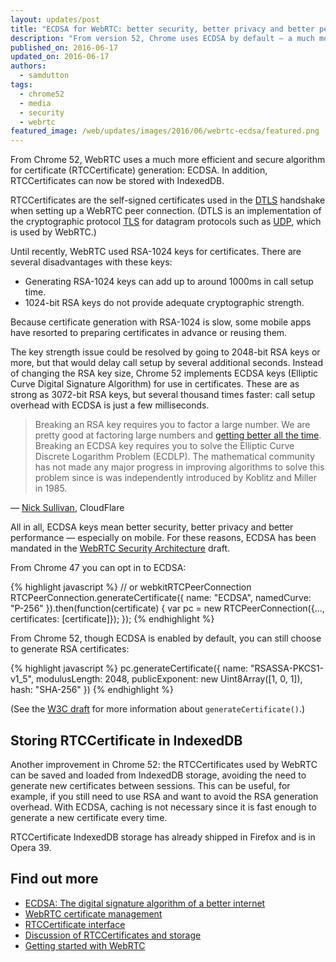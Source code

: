 ```yaml
---
layout: updates/post
title: "ECDSA for WebRTC: better security, better privacy and better performance"
description: "From version 52, Chrome uses ECDSA by default — a much more efficient and secure algorithm for WebRTC certificate key generation. In addition, RTCCertificates can now be stored with IndexedDB."
published_on: 2016-06-17
updated_on: 2016-06-17
authors:
  - samdutton
tags:
  - chrome52
  - media
  - security
  - webrtc
featured_image: /web/updates/images/2016/06/webrtc-ecdsa/featured.png
---
```


<style>
.screenshot-landscape {
 max-width: 60%;
}
.screenshot-portrait {
 max-width: 35%;
}
@media screen and (max-width: 500px) {
  img.screenshot {
    max-width: 100%;
  }
}
</style>

<p class="intro">From Chrome 52, WebRTC uses a much more efficient and secure algorithm for certificate (RTCCertificate) generation: ECDSA. In addition, RTCCertificates can now be stored with IndexedDB.</p>

RTCCertificates are the self-signed certificates used in the [DTLS](https://en.wikipedia.org/wiki/Datagram_Transport_Layer_Security) handshake when setting up a WebRTC peer connection. (DTLS is an implementation of the cryptographic protocol [TLS](https://en.wikipedia.org/wiki/Transport_Layer_Security) for datagram protocols such as [UDP](https://en.wikipedia.org/wiki/User_Datagram_Protocol), which is used by WebRTC.)

Until recently, WebRTC used RSA-1024 keys for certificates. There are several disadvantages with these keys:

* Generating RSA-1024 keys can add up to around 1000ms in call setup time.
* 1024-bit RSA keys do not provide adequate cryptographic strength.

Because certificate generation with RSA-1024 is slow, some mobile apps have resorted to preparing certificates in advance or reusing them.

The key strength issue could be resolved by going to 2048-bit RSA keys or more, but that would delay call setup by several additional seconds. Instead of changing the RSA key size, Chrome 52 implements ECDSA keys (Elliptic Curve Digital Signature Algorithm) for use in certificates. These are as strong as 3072-bit RSA keys‚ but several thousand times faster: call setup overhead with ECDSA is just a few milliseconds.

> Breaking an RSA key requires you to factor a large number. We are pretty good at factoring large numbers and [getting better all the time](http://bristolcrypto.blogspot.co.uk/2013/02/discrete-logarithms.html). Breaking an ECDSA key requires you to solve the Elliptic Curve Discrete Logarithm Problem (ECDLP). The mathematical community has not made any major progress in improving algorithms to solve this problem since is was independently introduced by Koblitz and Miller in 1985.

— [Nick Sullivan](https://blog.cloudflare.com/ecdsa-the-digital-signature-algorithm-of-a-better-internet/), CloudFlare

All in all, ECDSA keys mean better security, better privacy and better performance — especially on mobile. For these reasons, ECDSA has been mandated in the [WebRTC Security Architecture](https://www.ietf.org/mail-archive/web/rtcweb/current/msg14754.html) draft.

From Chrome 47 you can opt in to ECDSA:

{% highlight javascript %}
// or webkitRTCPeerConnection
RTCPeerConnection.generateCertificate({
  name: "ECDSA",
  namedCurve: "P-256"
}).then(function(certificate) {
  var pc = new RTCPeerConnection({..., certificates: [certificate]});
});
{% endhighlight %}

From Chrome 52, though ECDSA is enabled by default, you can still choose to generate RSA certificates:

{% highlight javascript %}
pc.generateCertificate({
  name: "RSASSA-PKCS1-v1_5",
  modulusLength: 2048,
  publicExponent: new Uint8Array([1, 0, 1]),
  hash: "SHA-256"
})
{% endhighlight %}

(See the [W3C draft](http://w3c.github.io/webrtc-pc/#dom-rtcpeerconnection-generatecertificate) for more information about `generateCertificate()`.)

## Storing RTCCertificate in IndexedDB

Another improvement in Chrome 52: the RTCCertificates used by WebRTC can be saved and loaded from IndexedDB storage, avoiding the need to generate new certificates between sessions. This can be useful, for example, if you still need to use RSA and want to avoid the RSA generation overhead. With ECDSA, caching is not necessary since it is fast enough to generate a new certificate every time.

RTCCertificate IndexedDB storage has already shipped in Firefox and is in Opera 39.

## Find out more
* [ECDSA: The digital signature algorithm of a better internet](https://blog.cloudflare.com/ecdsa-the-digital-signature-algorithm-of-a-better-internet/)
* [WebRTC certificate management](https://w3c.github.io/webrtc-pc/#sec.cert-mgmt)
* [RTCCertificate interface](https://w3c.github.io/webrtc-pc/#rtccertificate-interface)
* [Discussion of RTCCertificates and storage](https://bugs.chromium.org/p/chromium/issues/detail?id=581354)
* [Getting started with WebRTC](http://www.html5rocks.com/en/tutorials/webrtc/basics/)
